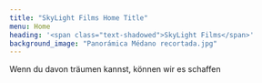 ```yaml
---
title: "SkyLight Films Home Title"
menu: Home
heading: '<span class="text-shadowed">SkyLight Films</span>'
background_image: "Panorámica Médano recortada.jpg"
---
```


<span class="text-shadowed">Wenn du davon träumen kannst, können wir es schaffen</span>
